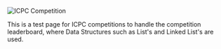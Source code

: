 ![ICPC Competition](https://github.com/user-attachments/assets/72f43d48-e5b0-4ddd-aaae-da5cb69bf47a)

This is a test page for ICPC competitions to handle the competition leaderboard, where Data Structures such as List's and Linked List's are used.

